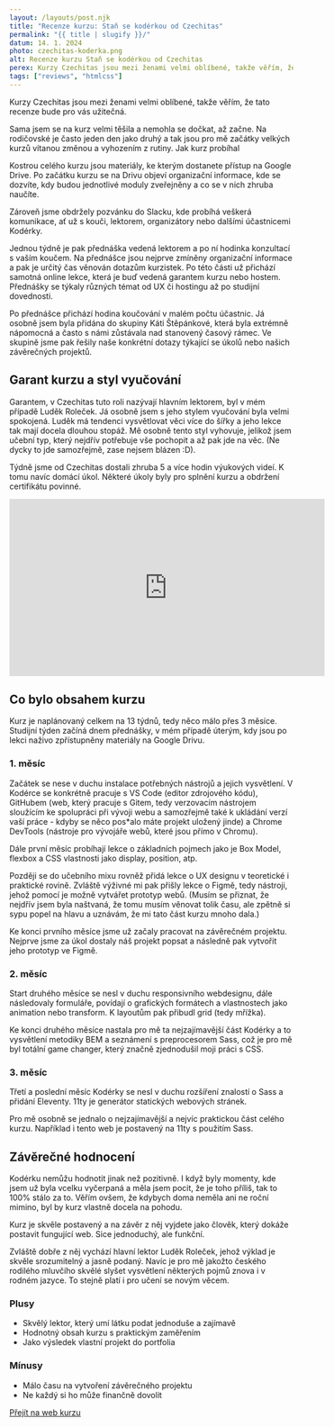 ```yaml
---
layout: /layouts/post.njk
title: "Recenze kurzu: Staň se kodérkou od Czechitas"
permalink: "{{ title | slugify }}/"
datum: 14. 1. 2024
photo: czechitas-koderka.png
alt: Recenze kurzu Staň se kodérkou od Czechitas
perex: Kurzy Czechitas jsou mezi ženami velmi oblíbené, takže věřím, že tato recenze pro vás bude užitečná.
tags: ["reviews", "htmlcss"]
---
```


Kurzy Czechitas jsou mezi ženami velmi oblíbené, takže věřím, že tato recenze bude pro vás užitečná.

Sama jsem se na kurz velmi těšila a nemohla se dočkat, až začne. Na rodičovské je často jeden den jako druhý a tak jsou pro mě začátky velkých kurzů vítanou změnou a vyhozením z rutiny.
Jak kurz probíhal

Kostrou celého kurzu jsou materiály, ke kterým dostanete přístup na Google Drive. Po začátku kurzu se na Drivu objeví organizační informace, kde se dozvíte, kdy budou jednotlivé moduly zveřejněny a co se v nich zhruba naučíte.

Zároveň jsme obdržely pozvánku do Slacku, kde probíhá veškerá komunikace, ať už s kouči, lektorem, organizátory nebo dalšími účastnicemi Kodérky.

Jednou týdně je pak přednáška vedená lektorem a po ní hodinka konzultací s vaším koučem. Na přednášce jsou nejprve zmíněny organizační informace a pak je určitý čas věnován dotazům kurzistek. Po této části už přichází samotná online lekce, která je buď vedená garantem kurzu nebo hostem. Přednášky se týkaly různých témat od UX či hostingu až po studijní dovednosti.

Po přednášce přichází hodina koučování v malém počtu účastnic. Já osobně jsem byla přidána do skupiny Káti Štěpánkové, která byla extrémně nápomocná a často s námi zůstávala nad stanovený časový rámec. Ve skupině jsme pak řešily naše konkrétní dotazy týkající se úkolů nebo našich závěrečných projektů.

## Garant kurzu a styl vyučování

Garantem, v Czechitas tuto roli nazývají hlavním lektorem, byl v mém případě Luděk Roleček. Já osobně jsem s jeho stylem vyučování byla velmi spokojená. Luděk má tendenci vysvětlovat věci více do šířky a jeho lekce tak mají docela dlouhou stopáž. Mě osobně tento styl vyhovuje, jelikož jsem učební typ, který nejdřív potřebuje vše pochopit a až pak jde na věc. (Ne dycky to jde samozřejmě, zase nejsem blázen :D).

Týdně jsme od Czechitas dostali zhruba 5 a více hodin výukových videí. K tomu navíc domácí úkol. Některé úkoly byly pro splnění kurzu a obdržení certifikátu povinné.

<iframe class="review__video" width="560" height="315" src="https://www.youtube.com/embed/PSp6ydTtImI?si=H75uuXsbTNYWMj69" title="YouTube video player" frameborder="0" allow="accelerometer; autoplay; clipboard-write; encrypted-media; gyroscope; picture-in-picture; web-share" allowfullscreen></iframe>

## Co bylo obsahem kurzu

Kurz je naplánovaný celkem na 13 týdnů, tedy něco málo přes 3 měsíce. Studijní týden začíná dnem přednášky, v mém případě úterým, kdy jsou po lekci naživo zpřístupněny materiály na Google Drivu.

### 1. měsíc

Začátek se nese v duchu instalace potřebných nástrojů a jejich vysvětlení. V Kodérce se konkrétně pracuje s VS Code (editor zdrojového kódu), GitHubem (web, který pracuje s Gitem, tedy verzovacím nástrojem sloužícím ke spolupráci při vývoji webu a samozřejmě také k ukládání verzí vaší práce - kdyby se něco pos\*alo máte projekt uložený jinde) a Chrome DevTools (nástroje pro vývojáře webů, které jsou přímo v Chromu).

Dále první měsíc probíhají lekce o základních pojmech jako je Box Model, flexbox a CSS vlastnosti jako display, position, atp.

Později se do učebního mixu rovněž přidá lekce o UX designu v teoretické i praktické rovině. Zvláště výživné mi pak přišly lekce o Figmě, tedy nástroji, jehož pomocí je možně vytvářet prototyp webů. (Musím se přiznat, že nejdřív jsem byla naštvaná, že tomu musím věnovat tolik času, ale zpětně si sypu popel na hlavu a uznávám, že mi tato část kurzu mnoho dala.)

Ke konci prvního měsíce jsme už začaly pracovat na závěrečném projektu. Nejprve jsme za úkol dostaly náš projekt popsat a následně pak vytvořit jeho prototyp ve Figmě.

### 2. měsíc

Start druhého měsíce se nesl v duchu responsivního webdesignu, dále následovaly formuláře, povídají o grafických formátech a vlastnostech jako animation nebo transform. K layoutům pak přibudl grid (tedy mřížka).

Ke konci druhého měsíce nastala pro mě ta nejzajímavější část Kodérky a to vysvětlení metodiky BEM a seznámení s preprocesorem Sass, což je pro mě byl totální game changer, který značně zjednodušil moji práci s CSS.

### 3. měsíc

Třetí a poslední měsíc Kodérky se nesl v duchu rozšíření znalostí o Sass a přidání Eleventy. 11ty je generátor statických webových stránek.

Pro mě osobně se jednalo o nejzajímavější a nejvíc praktickou část celého kurzu. Například i tento web je postavený na 11ty s použitím Sass.

## Závěrečné hodnocení

Kodérku nemůžu hodnotit jinak než pozitivně. I když byly momenty, kde jsem už byla vcelku vyčerpaná a měla jsem pocit, že je toho příliš, tak to 100% stálo za to. Věřím ovšem, že kdybych doma neměla ani ne roční mimino, byl by kurz vlastně docela na pohodu.

Kurz je skvěle postavený a na závěr z něj vyjdete jako člověk, který dokáže postavit fungující web. Sice jednoduchý, ale funkční.

Zvláště dobře z něj vychází hlavní lektor Luděk Roleček, jehož výklad je skvěle srozumitelný a jasně podaný. Navíc je pro mě jakožto českého rodilého mluvčího skvělé slyšet vysvětlení některých pojmů znova i v rodném jazyce. To stejně platí i pro učení se novým věcem.

<div class="rating">
<div class="rating__sections">
    <div class="rating__section">
        <h3 class="rating__title">Plusy</h3>
        <ul class="rating__list">
            <li class="rating__text">Skvělý lektor, který umí látku podat jednoduše a zajímavě</li>
            <li class="rating__text">Hodnotný obsah kurzu s praktickým zaměřením</li>
            <li class="rating__text">Jako výsledek vlastní projekt do portfolia</li>
        </ul>
    </div>
    <div class="rating__section">
        <h3 class="rating__title">Mínusy</h3>
        <ul class="rating__list">
            <li class="rating__text">Málo času na vytvoření závěrečného projektu</li>
            <li class="rating__text">Ne každý si ho může finančně dovolit</li>
        </ul>
    </div>
</div>
<div class="rating__button"><a class="btn btn--primary" href="https://www.czechitas.cz/kurzy/stan-se-koderkou" target="_blank">Přejít na web kurzu</a></div>
</div>
